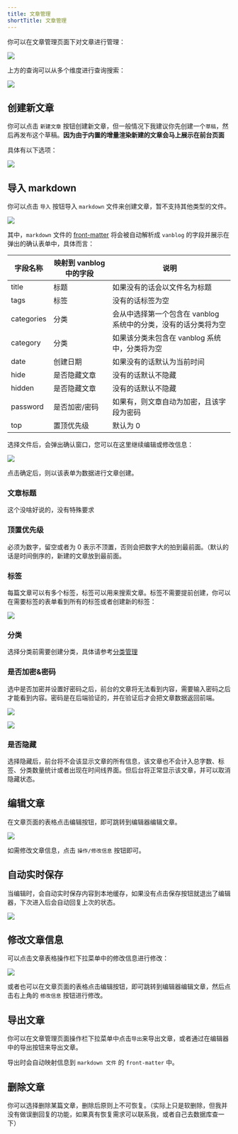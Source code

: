 ```yaml
---
title: 文章管理
shortTitle: 文章管理
---
```


你可以在文章管理页面下对文章进行管理：

![](https://pic.mereith.com/img/fa30658aba8173cda4be40a3df34008a.clipboard-2022-08-30.png)

上方的查询可以从多个维度进行查询搜索：

![](https://pic.mereith.com/img/acc7dd7093ac0110cdffdb5d11e226df.clipboard-2022-08-15.png)

## 创建新文章

你可以点击 `新建文章` 按钮创建新文章，但一般情况下我建议你先创建一个`草稿`，然后再发布这个草稿。**因为由于内置的增量渲染新建的文章会马上展示在前台页面**

具体有以下选项：

![](https://pic.mereith.com/img/586d268137547ea2bfe259fd356735f6.clipboard-2022-08-15.png)

## 导入 markdown

你可以点击 `导入` 按钮导入 `markdown` 文件来创建文章，暂不支持其他类型的文件。

![](https://pic.mereith.com/img/537490f086ff26ab0b339bd68f7f9016.clipboard-2022-08-29.png)

其中，`markdown` 文件的 [front-matter](https://hexo.bootcss.com/docs/front-matter.html) 将会被自动解析成 `vanblog` 的字段并展示在 弹出的确认表单中，具体而言：

| 字段名称   | 映射到 vanblog 中的字段 | 说明                                                            |
| ---------- | ----------------------- | --------------------------------------------------------------- |
| title      | 标题                    | 如果没有的话会以文件名为标题                                    |
| tags       | 标签                    | 没有的话标签为空                                                |
| categories | 分类                    | 会从中选择第一个包含在 vanblog 系统中的分类，没有的话分类将为空 |
| category   | 分类                    | 如果该分类未包含在 vanblog 系统中，分类将为空                   |
| date       | 创建日期                | 如果没有的话默认为当前时间                                      |
| hide       | 是否隐藏文章            | 没有的话默认不隐藏                                              |
| hidden     | 是否隐藏文章            | 没有的话默认不隐藏                                              |
| password   | 是否加密/密码           | 如果有，则文章自动为加密，且该字段为密码                        |
| top        | 置顶优先级              | 默认为 0                                                        |

选择文件后，会弹出确认窗口，您可以在这里继续编辑或修改信息：

![](https://pic.mereith.com/img/1f0d74ef0ac87dd8f4b6e3e65b84bf84.clipboard-2022-08-29.png)

点击确定后，则以该表单为数据进行文章创建。

### 文章标题

这个没啥好说的，没有特殊要求

### 顶置优先级

必须为数字，留空或者为 0 表示不顶置，否则会把数字大的拍到最前面。（默认的话是时间倒序的，新建的文章放到最前面。

### 标签

每篇文章可以有多个标签，标签可以用来搜索文章。标签不需要提前创建，你可以在需要标签的表单看到所有的标签或者创建新的标签：

![](https://pic.mereith.com/img/f96db83327831a83b5eb7b010be0f431.clipboard-2022-08-15.png)

### 分类

选择分类前需要创建分类，具体请参考[分类管理](/feature/basic/category.md)

### 是否加密&密码

选中是否加密并设置好密码之后，前台的文章将无法看到内容，需要输入密码之后才能看到内容。密码是在后端验证的，并在验证后才会把文章数据返回前端。

![](https://pic.mereith.com/img/a694826dd1a45976cc652087640c41c1.clipboard-2022-08-16.png)

![](https://pic.mereith.com/img/fad60a38e0d6819bfe6089108fe4142a.clipboard-2022-08-16.png)

### 是否隐藏

选择隐藏后，前台将不会该显示文章的所有信息，该文章也不会计入总字数、标签、分类数量统计或者出现在时间线界面。但后台将正常显示该文章，并可以取消隐藏状态。

## 编辑文章

在文章页面的表格点击编辑按钮，即可跳转到编辑器编辑文章。

![](https://pic.mereith.com/img/577da489715c94c183247ba63887aac5.clipboard-2022-08-30.png)

如需修改文章信息，点击 `操作/修改信息` 按钮即可。

## 自动实时保存

当编辑时，会自动实时保存内容到本地缓存，如果没有点击保存按钮就退出了编辑器，下次进入后会自动回复上次的状态。

![](https://pic.mereith.com/img/85fa1dc72226c92b7b176cc40690999d.clipboard-2022-08-31.png)

## 修改文章信息

可以点击文章表格操作栏下拉菜单中的修改信息进行修改：

![](https://pic.mereith.com/img/fc6d04c1ab31ab97a53c96d11be87515.clipboard-2022-08-30.png)

或者也可以在文章页面的表格点击编辑按钮，即可跳转到编辑器编辑文章，然后点击右上角的 `修改信息` 按钮进行修改。

## 导出文章

你可以在文章管理页面操作栏下拉菜单中点击`导出`来导出文章，或者通过在编辑器中的导出按钮来导出文章。

导出时会自动映射信息到 `markdown 文件` 的 `front-matter` 中。

## 删除文章

你可以选择删除某篇文章，删除后原则上不可恢复。（实际上只是软删除，但我并没有做误删回复的功能，如果真有恢复需求可以联系我，或者自己去数据库查一下）
